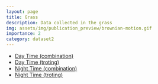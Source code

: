 ```yaml
---
layout: page
title: Grass
description: Data collected in the grass
img: assets/img/publication_preview/brownian-motion.gif
importance: 2
category: dataset2
---
```


- [Day Time (combination)](https://drive.google.com/file/d/1GSqNDVvmkG9cgqTMyd6FahI4768HRc7k/view?usp=drive_link)
- [Day Time (troting)](https://drive.google.com/file/d/1TE3AJqXtY9iPn76Ks_spLhRkxYNv8NWU/view?usp=drive_link)
- [Night Time (combination)](https://drive.google.com/file/d/1gAjofftlrYOEaSN0LjWIscHWnNv9VCBS/view?usp=drive_link)
- [Night Time (troting)](https://drive.google.com/file/d/1Wtu7vxXSML7wUPiRB3oKxg00Zd-kLUp-/view?usp=drive_link)
